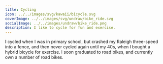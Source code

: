 ```yaml
---
title: Cycling
icon: ../../images/svg/kawaii/bicycle.svg
coverImage: ../../images/svg/undraw/bike_ride.svg
socialImage: ../../images/undraw/bike_ride.png
description: I like to cycle for fun and exercise.
---
```


I cycled when I was in primary school, but crashed my Raleigh three-speed into a fence, and then never cycled again until my 40s, when I bought a hybrid bicycle for exercise. I soon graduated to road bikes, and currently own a number of road bikes.
